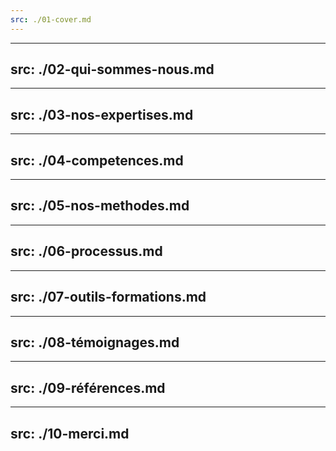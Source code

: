 ```yaml
---
src: ./01-cover.md
---
```


---

## src: ./02-qui-sommes-nous.md

---

## src: ./03-nos-expertises.md

---

## src: ./04-competences.md

---

## src: ./05-nos-methodes.md

---

## src: ./06-processus.md

---

## src: ./07-outils-formations.md

---

## src: ./08-témoignages.md

---

## src: ./09-références.md

---

## src: ./10-merci.md
